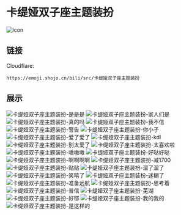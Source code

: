 # 卡缇娅双子座主题装扮
![icon](https://emoji.shojo.cn/bili/src/卡缇娅双子座主题装扮/icon.png)
## 链接
Cloudflare:
```
https://emoji.shojo.cn/bili/src/卡缇娅双子座主题装扮
```
## 展示
![卡缇娅双子座主题装扮-是是是](https://emoji.shojo.cn/bili/src/卡缇娅双子座主题装扮/卡缇娅双子座主题装扮-是是是.png)
![卡缇娅双子座主题装扮-家人们是](https://emoji.shojo.cn/bili/src/卡缇娅双子座主题装扮/卡缇娅双子座主题装扮-家人们是.png)
![卡缇娅双子座主题装扮-真的吗](https://emoji.shojo.cn/bili/src/卡缇娅双子座主题装扮/卡缇娅双子座主题装扮-真的吗.png)
![卡缇娅双子座主题装扮-我不信](https://emoji.shojo.cn/bili/src/卡缇娅双子座主题装扮/卡缇娅双子座主题装扮-我不信.png)
![卡缇娅双子座主题装扮-警告](https://emoji.shojo.cn/bili/src/卡缇娅双子座主题装扮/卡缇娅双子座主题装扮-警告.png)
![卡缇娅双子座主题装扮-你小子](https://emoji.shojo.cn/bili/src/卡缇娅双子座主题装扮/卡缇娅双子座主题装扮-你小子.png)
![卡缇娅双子座主题装扮-爱了爱了](https://emoji.shojo.cn/bili/src/卡缇娅双子座主题装扮/卡缇娅双子座主题装扮-爱了爱了.png)
![卡缇娅双子座主题装扮-kdl](https://emoji.shojo.cn/bili/src/卡缇娅双子座主题装扮/卡缇娅双子座主题装扮-kdl.png)
![卡缇娅双子座主题装扮-别太爱了](https://emoji.shojo.cn/bili/src/卡缇娅双子座主题装扮/卡缇娅双子座主题装扮-别太爱了.png)
![卡缇娅双子座主题装扮-太喜欢啦](https://emoji.shojo.cn/bili/src/卡缇娅双子座主题装扮/卡缇娅双子座主题装扮-太喜欢啦.png)
![卡缇娅双子座主题装扮-嗷嗷嗷](https://emoji.shojo.cn/bili/src/卡缇娅双子座主题装扮/卡缇娅双子座主题装扮-嗷嗷嗷.png)
![卡缇娅双子座主题装扮-好哒好哒](https://emoji.shojo.cn/bili/src/卡缇娅双子座主题装扮/卡缇娅双子座主题装扮-好哒好哒.png)
![卡缇娅双子座主题装扮-啊啊啊啊](https://emoji.shojo.cn/bili/src/卡缇娅双子座主题装扮/卡缇娅双子座主题装扮-啊啊啊啊.png)
![卡缇娅双子座主题装扮-减1700](https://emoji.shojo.cn/bili/src/卡缇娅双子座主题装扮/卡缇娅双子座主题装扮-减1700.png)
![卡缇娅双子座主题装扮-贴贴](https://emoji.shojo.cn/bili/src/卡缇娅双子座主题装扮/卡缇娅双子座主题装扮-贴贴.png)
![卡缇娅双子座主题装扮-溜了溜了](https://emoji.shojo.cn/bili/src/卡缇娅双子座主题装扮/卡缇娅双子座主题装扮-溜了溜了.png)
![卡缇娅双子座主题装扮-笑嘻了](https://emoji.shojo.cn/bili/src/卡缇娅双子座主题装扮/卡缇娅双子座主题装扮-笑嘻了.png)
![卡缇娅双子座主题装扮-迷糊了](https://emoji.shojo.cn/bili/src/卡缇娅双子座主题装扮/卡缇娅双子座主题装扮-迷糊了.png)
![卡缇娅双子座主题装扮-准备远航](https://emoji.shojo.cn/bili/src/卡缇娅双子座主题装扮/卡缇娅双子座主题装扮-准备远航.png)
![卡缇娅双子座主题装扮-思考着](https://emoji.shojo.cn/bili/src/卡缇娅双子座主题装扮/卡缇娅双子座主题装扮-思考着.png)
![卡缇娅双子座主题装扮-普信](https://emoji.shojo.cn/bili/src/卡缇娅双子座主题装扮/卡缇娅双子座主题装扮-普信.png)
![卡缇娅双子座主题装扮-芜湖](https://emoji.shojo.cn/bili/src/卡缇娅双子座主题装扮/卡缇娅双子座主题装扮-芜湖.png)
![卡缇娅双子座主题装扮-好耶](https://emoji.shojo.cn/bili/src/卡缇娅双子座主题装扮/卡缇娅双子座主题装扮-好耶.png)
![卡缇娅双子座主题装扮-我的我的](https://emoji.shojo.cn/bili/src/卡缇娅双子座主题装扮/卡缇娅双子座主题装扮-我的我的.png)
![卡缇娅双子座主题装扮-是这样的](https://emoji.shojo.cn/bili/src/卡缇娅双子座主题装扮/卡缇娅双子座主题装扮-是这样的.png)
